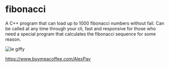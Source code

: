 # fibonacci
A C++ program that can load up to 1000 fibonacci numbers without fail. Can be called at any time through your cli, fast and responsive for those who need a special program that calculates the fibonacci sequence for some reason.

![le giffy](https://i.ibb.co/DGGJk5z/ezgif-com-gif-maker.gif)

https://www.buymeacoffee.com/AlexPav
